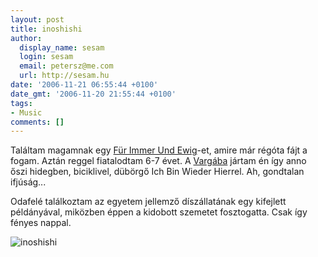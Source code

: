 ```yaml
---
layout: post
title: inoshishi
author:
  display_name: sesam
  login: sesam
  email: petersz@me.com
  url: http://sesam.hu
date: '2006-11-21 06:55:44 +0100'
date_gmt: '2006-11-20 21:55:44 +0100'
tags:
- Music
comments: []
---
```


Találtam magamnak egy [Für Immer Und Ewig](http://www.amazon.de/F%C3%BCr-Immer-Ewig-Bl%C3%BCmchen/dp/B000053ZOI)-et, amire már régóta fájt a fogam. Aztán reggel fiatalodtam 6-7 évet. A [Vargába](http://www.varga-szolnok.sulinet.hu) jártam én így anno őszi hidegben, biciklivel, dübörgő Ich Bin Wieder Hierrel. Ah, gondtalan ifjúság...

Odafelé találkoztam az egyetem jellemző díszállatának egy kifejlett példányával, miközben éppen a kidobott szemetet fosztogatta. Csak így fényes nappal.

![inoshishi](http://sesam.hu/wp-content/uploads/2006/11/SN340011.jpg)
